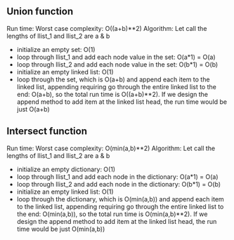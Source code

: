 ## Union function
Run time: 
Worst case complexity: O((a+b)**2)
Algorithm:
Let call the lengths of llist_1 and llist_2 are a & b
- initialize an empty set: O(1)
- loop through llist_1 and add each node value in the set: O(a*1) = O(a)
- loop through llist_2 and add each node value in the set: O(b*1) = O(b)
- initialize an empty linked list: O(1)
- loop through the set, which is O(a+b) and append each item to the linked list, appending requiring go through the entire linked list to the end: O(a+b), so the total run time is O((a+b)**2). If we design the append method to add item at the linked list head, the run time would be just O(a+b)


## Intersect function
Run time: 
Worst case complexity: O(min(a,b)**2) 
Algorithm:
Let call the lengths of llist_1 and llist_2 are a & b
- initialize an empty dictionary: O(1)
- loop through llist_1 and add each node in the dictionary: O(a*1) = O(a)
- loop through llist_2 and add each node in the dictionary: O(b*1) = O(b)
- initialize an empty linked list: O(1)
- loop through the dictionary, which is O(min(a,b)) and append each item to the linked list, appending requiring go through the entire linked list to the end: O(min(a,b)), so the total run time is O(min(a,b)**2). If we design the append method to add item at the linked list head, the run time would be just O(min(a,b))